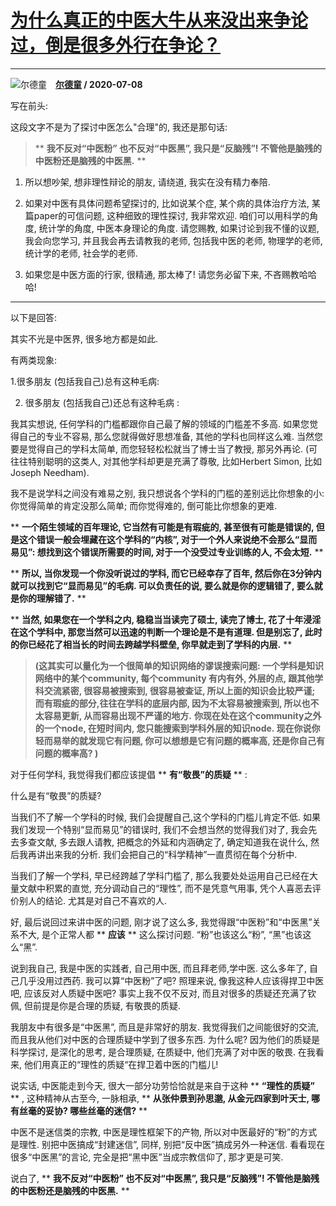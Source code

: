 # [为什么真正的中医大牛从来没出来争论过，倒是很多外行在争论？](https://www.zhihu.com/answer/1325353947)

----------------------------------------------------------------------------

![尔德童](https://pic2.zhimg.com/v2-cdf14db9fbdff2dfa4b1876b6301a790.jpg?source=1940ef5c "尔德童")&emsp;**[尔德童](https://www.zhihu.com/people/er-de-tong) / 2020-07-08**

写在前头:

这段文字不是为了探讨中医怎么&#34;合理&#34;的, 我还是那句话:

>  ** **我不反对“中医粉” 也不反对“中医黑”, 我只是“反脑残”! 不管他是脑残的中医粉还是脑残的中医黑.** ** 

1) 所以想吵架, 想非理性辩论的朋友, 请绕道, 我实在没有精力奉陪.

2) 如果对中医有具体问题希望探讨的, 比如说某个症, 某个病的具体治疗方法, 某篇paper的可信问题, 这种细致的理性探讨, 我非常欢迎. 咱们可以用科学的角度, 统计学的角度, 中医本身理论的角度. 请您赐教, 如果讨论到我不懂的议题, 我会向您学习, 并且我会再去请教我的老师, 包括我中医的老师, 物理学的老师, 统计学的老师, 社会学的老师.

3) 如果您是中医方面的行家, 很精通, 那太棒了! 请您务必留下来, 不吝赐教哈哈哈!

------

以下是回答:

其实不光是中医界, 很多地方都是如此.

有两类现象:

1.很多朋友 (包括我自己)总有这种毛病:



2. 很多朋友 (包括我自己)还总有这种毛病 :



我其实想说, 任何学科的门槛都跟你自己最了解的领域的门槛差不多高. 如果您觉得自己的专业不容易, 那么您就得做好思想准备, 其他的学科也同样这么难. 当然您要是觉得自己的学科太简单, 而您轻轻松松就当了博士当了教授, 那另外再论. (可往往特别聪明的这类人, 对其他学科却更是充满了尊敬, 比如Herbert Simon, 比如Joseph Needham).

我不是说学科之间没有难易之别, 我只想说各个学科的门槛的差别远比你想象的小: 你觉得简单的肯定没那么简单; 而你觉得难的, 倒可能比你想象的更难.

 ** **一个陌生领域的百年理论, 它当然有可能是有瑕疵的, 甚至很有可能是错误的, 但是这个错误一般会埋藏在这个学科的“内核”, 对于一个外人来说绝不会那么“显而易见”: 想找到这个错误所需要的时间, 对于一个没受过专业训练的人, 不会太短.** ** 

 ** **所以, 当你发现一个你没听说过的学科, 而它已经幸存了百年, 然后你在3分钟内就可以找到它“显而易见”的毛病. 可以负责任的说, 要么就是你的逻辑错了, 要么就是你的理解错了.** ** 

 ** **当然, 如果您在一个学科之内, 稳稳当当读完了硕士, 读完了博士, 花了十年浸淫在这个学科中, 那您当然可以迅速的判断一个理论是不是有道理. 但是别忘了, 此时的你已经花了相当长的时间去跨越学科壁垒, 你早就走到了学科的内层.** ** 

>  **(这其实可以量化为一个很简单的知识网络的谬误搜索问题: 一个学科是知识网络中的某个community, 每个community 有内有外, 外层的点, 跟其他学科交流紧密, 很容易被搜索到, 很容易被查证, 所以上面的知识会比较严谨;  而有瑕疵的部分,往往在学科的底层内部, 因为不太容易被搜索到, 所以也不太容易更新, 从而容易出现不严谨的地方.**  **你现在处在这个community之外的一个node, 在短时间内, 您只能搜索到学科外层的知识node. 现在你说你轻而易举的就发现它有问题, 你可以想想是它有问题的概率高, 还是你自己有问题的概率高? )** 

对于任何学科, 我觉得我们都应该提倡 ** **有“敬畏”的质疑** ** :

什么是有“敬畏”的质疑?

当我们不了解一个学科的时候, 我们会提醒自己,这个学科的门槛儿肯定不低. 如果我们发现一个特别“显而易见”的错误时, 我们不会想当然的觉得我们对了, 我会先去多查文献, 多去跟人请教, 把概念的外延和内涵确定了, 确定知道我在说什么, 然后我再讲出来我的分析. 我们会把自己的“科学精神”一直贯彻在每个分析中.

当我们了解一个学科, 早已经跨越了学科门槛了, 那么我要处处运用自己已经在大量文献中积累的直觉, 充分调动自己的“理性”, 而不是凭意气用事, 凭个人喜恶去评价别人的结论. 尤其是对自己不喜欢的人.

好, 最后说回过来讲中医的问题, 刚才说了这么多, 我觉得跟“中医粉”和“中医黑”关系不大, 是个正常人都 ** **应该** ** 这么探讨问题. “粉”也该这么“粉”, “黑”也该这么“黑”.

说到我自己, 我是中医的实践者, 自己用中医, 而且拜老师,学中医. 这么多年了, 自己几乎没用过西药. 我可以算“中医粉”了吧? 照理来说, 像我这种人应该得捍卫中医吧, 应该反对人质疑中医吧? 事实上我不仅不反对, 而且对很多的质疑还充满了钦佩, 但前提是你是合理的质疑, 有敬畏的质疑.

我朋友中有很多是“中医黑”, 而且是非常好的朋友. 我觉得我们之间能很好的交流, 而且我从他们对中医的合理质疑中学到了很多东西.  为什么呢? 因为他们的质疑是科学探讨, 是深化的思考, 是合理质疑, 在质疑中, 他们充满了对中医的敬畏. 在我看来, 他们用真正的“理性的质疑“在捍卫着中医的门槛儿!

说实话, 中医能走到今天, 很大一部分功劳恰恰就是来自于这种 ** **“理性的质疑”** ** , 这种精神从古至今, 一脉相承, ** **从张仲景到孙思邈, 从金元四家到叶天士, 哪有丝毫的妥协? 哪些丝毫的迷信?** ** 

中医不是迷信类的宗教, 中医是理性框架下的产物, 所以对中医最好的“粉”的方式是理性. 别把中医搞成“封建迷信”, 同样, 别把“反中医”搞成另外一种迷信. 看看现在很多“中医黑”的言论, 完全是把“黑中医”当成宗教信仰了, 那才更是可笑.

说白了, ** **我不反对“中医粉” 也不反对“中医黑”, 我只是“反脑残”! 不管他是脑残的中医粉还是脑残的中医黑.** ** 









